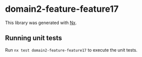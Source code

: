 # domain2-feature-feature17

This library was generated with [Nx](https://nx.dev).

## Running unit tests

Run `nx test domain2-feature-feature17` to execute the unit tests.
